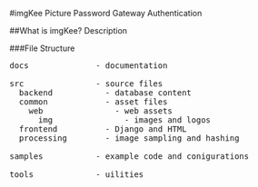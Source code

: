 #imgKee
Picture Password Gateway Authentication

##What is imgKee?
Description




###File Structure
<pre>
docs              - documentation

src               - source files
  backend           - database content
  common            - asset files
    web               - web assets
      img               - images and logos
  frontend          - Django and HTML
  processing        - image sampling and hashing

samples           - example code and conigurations
  
tools             - uilities

</pre>
